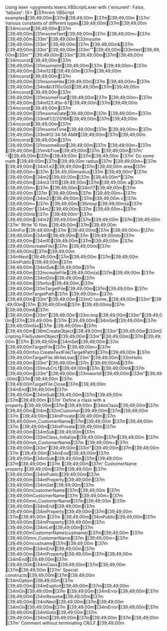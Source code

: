 Using lexer <pygments.lexers.VBScriptLexer with {'ensurenl': False, 'tabsize': 0}>
[37mrem VBScript examples[39;49;00m[37m[39;49;00m
[37m[39;49;00m
[37m' Various constants of different types[39;49;00m[37m[39;49;00m
[34mconst[39;49;00m[37m [39;49;00m[31msomeText[39;49;00m[37m [39;49;00m=[37m [39;49;00m[33m"[39;49;00m[33msome [39;49;00m[33m"[39;49;00m[37m [39;49;00m&[37m [39;49;00m[33m"[39;49;00m[33m""[39;49;00m[33mtext[39;49;00m[33m""[39;49;00m[33m"[39;49;00m[37m[39;49;00m
[34mconst[39;49;00m[37m [39;49;00m[31msomeInt[39;49;00m[37m [39;49;00m=[37m [39;49;00m[34m123[39;49;00m[37m[39;49;00m
[34mconst[39;49;00m[37m [39;49;00m[31msomeHex[39;49;00m[37m [39;49;00m=[37m [39;49;00m[34m&h3110c0d3[39;49;00m[37m[39;49;00m
[34mconst[39;49;00m[37m [39;49;00m[31msomeFloat[39;49;00m[37m [39;49;00m=[37m [39;49;00m[34m123.45e-67[39;49;00m[37m[39;49;00m
[34mconst[39;49;00m[37m [39;49;00m[31msomeDate[39;49;00m[37m [39;49;00m=[37m [39;49;00m[33m#1/2/2016#[39;49;00m[37m[39;49;00m
[34mconst[39;49;00m[37m [39;49;00m[31msomeTime[39;49;00m[37m [39;49;00m=[37m [39;49;00m[33m#12:34:56 AM#[39;49;00m[37m[39;49;00m
[34mconst[39;49;00m[37m [39;49;00m[31msomeBool[39;49;00m[37m [39;49;00m=[37m [39;49;00m[31mvbTrue[39;49;00m[37m  [39;49;00m[37m' -1[39;49;00m[37m[39;49;00m
[37m[39;49;00m
[37m' Do some math.[39;49;00m[37m[39;49;00m
radius[37m [39;49;00m=[37m [39;49;00m[34m1.e2[39;49;00m[37m[39;49;00m
area[37m [39;49;00m=[37m [39;49;00mradius[37m [39;49;00m^[37m [39;49;00m[34m2[39;49;00m[37m [39;49;00m*[37m [39;49;00m[34m3.1315[39;49;00m[37m[39;49;00m
a[37m [39;49;00m=[37m [39;49;00m[34m17[39;49;00m[37m [39;49;00m:[37m [39;49;00mb[37m [39;49;00m=[37m [39;49;00m[34m23[39;49;00m[37m[39;49;00m
c[37m [39;49;00m=[37m [39;49;00m[36msqr[39;49;00m(a[37m [39;49;00m^[34m2[39;49;00m[37m [39;49;00m+[37m [39;49;00mb[37m [39;49;00m^[37m [39;49;00m[34m2[39;49;00m)[37m[39;49;00m
[37m[39;49;00m
[37m' Write 10 files.[39;49;00m[37m[39;49;00m
[34mFor[39;49;00m[37m [39;49;00mi[37m [39;49;00m=[37m [39;49;00m[34m1[39;49;00m[37m [39;49;00mto[37m [39;49;00m[34m10[39;49;00m[37m[39;49;00m
[37m    [39;49;00mcreateFile([37m [39;49;00mi[37m [39;49;00m)[37m[39;49;00m
[34mNext[39;49;00m[37m[39;49;00m
[37m[39;49;00m
[34mPublic[39;49;00m[37m [39;49;00m[34mSub[39;49;00m[37m [39;49;00m[32mcreateFile[39;49;00m(a)[37m[39;49;00m
[37m    [39;49;00m[34mDim[39;49;00m[37m [39;49;00m[31mfso[39;49;00m,[37m [39;49;00m[31mTargetFile[39;49;00m[37m[39;49;00m
[37m    [39;49;00mTargetPath[37m [39;49;00m=[37m [39;49;00m[33m"[39;49;00m[33mC:\some_[39;49;00m[33m"[39;49;00m[37m [39;49;00m&[37m [39;49;00ma[37m [39;49;00m&[37m [39;49;00m[33m"[39;49;00m[33m.tmp[39;49;00m[33m"[39;49;00m[37m[39;49;00m
[37m    [39;49;00m[34mSet[39;49;00m[37m [39;49;00mfso[37m [39;49;00m=[37m [39;49;00m[36mCreateObject[39;49;00m([33m"[39;49;00m[33mScripting.FileSystemObject[39;49;00m[33m"[39;49;00m)[37m[39;49;00m
[37m    [39;49;00m[34mSet[39;49;00m[37m [39;49;00mTargetFile[37m [39;49;00m=[37m [39;49;00mfso.CreateTextFile(TargetPath)[37m[39;49;00m
[37m    [39;49;00mTargetFile.WriteLine([33m"[39;49;00m[33mHello [39;49;00m[33m"[39;49;00m[37m [39;49;00m&[37m [39;49;00m[31mvbCrLf[39;49;00m[37m [39;49;00m&[37m [39;49;00m[33m"[39;49;00m[33mworld![39;49;00m[33m"[39;49;00m)[37m[39;49;00m
[37m    [39;49;00mTargetFile.Close[37m[39;49;00m
[34mEnd[39;49;00m[37m [39;49;00m[34mSub[39;49;00m[37m[39;49;00m
[37m[39;49;00m
[37m' Define a class with a property.[39;49;00m[37m[39;49;00m
[34mClass[39;49;00m[37m [39;49;00m[04m[32mCustomer[39;49;00m[37m[39;49;00m
[37m    [39;49;00m[34mPrivate[39;49;00m[37m [39;49;00mm_CustomerName[37m[39;49;00m
[37m[39;49;00m
[37m    [39;49;00m[34mPrivate[39;49;00m[37m [39;49;00m[34mSub[39;49;00m[37m [39;49;00m[32mClass_Initialize[39;49;00m[37m[39;49;00m
[37m        [39;49;00mm_CustomerName[37m [39;49;00m=[37m [39;49;00m[33m"[39;49;00m[33m"[39;49;00m[37m[39;49;00m
[37m    [39;49;00m[34mEnd[39;49;00m[37m [39;49;00m[34mSub[39;49;00m[37m[39;49;00m
[37m[39;49;00m
[37m    [39;49;00m[37m' CustomerName property.[39;49;00m[37m[39;49;00m
[37m    [39;49;00m[34mPublic[39;49;00m[37m [39;49;00m[34mProperty[39;49;00m[37m [39;49;00m[34mGet[39;49;00m[37m [39;49;00mCustomerName[37m[39;49;00m
[37m        [39;49;00mCustomerName[37m [39;49;00m=[37m [39;49;00mm_CustomerName[37m[39;49;00m
[37m    [39;49;00m[34mEnd[39;49;00m[37m [39;49;00m[34mProperty[39;49;00m[37m[39;49;00m
[37m[39;49;00m
[37m    [39;49;00m[34mPublic[39;49;00m[37m [39;49;00m[34mProperty[39;49;00m[37m [39;49;00m[34mLet[39;49;00m[37m [39;49;00mCustomerName(custname)[37m[39;49;00m
[37m        [39;49;00mm_CustomerName[37m [39;49;00m=[37m [39;49;00mcustname[37m[39;49;00m
[37m    [39;49;00m[34mEnd[39;49;00m[37m [39;49;00m[34mProperty[39;49;00m[37m[39;49;00m
[34mEnd[39;49;00m[37m [39;49;00m[34mClass[39;49;00m[37m[39;49;00m
[37m[39;49;00m
[37m' Special constructs[39;49;00m[37m[39;49;00m
[34mOption[39;49;00m[37m [39;49;00m[34mExplicit[39;49;00m[37m[39;49;00m
[34mOn[39;49;00m[37m [39;49;00m[34mError[39;49;00m[37m [39;49;00m[34mResume[39;49;00m[37m [39;49;00m[34mNext[39;49;00m[37m[39;49;00m
[34mOn[39;49;00m[37m [39;49;00m[34mError[39;49;00m[37m [39;49;00m[34mGoto[39;49;00m[37m [39;49;00m[34m0[39;49;00m[37m[39;49;00m
[37m[39;49;00m
[37m' Comment without terminating CR/LF.[39;49;00m
